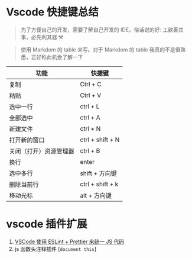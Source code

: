 <!--
 * @Author: DuYa
 * @LastEditors: DuYa
 -->

# Vscode 快捷键总结

> 为了方便自己的开发，需要了解自己开发的 IDE。俗话说的好: 工欲善其事，必先利其器 ⚒

> 使用 Markdom 的 table 来写。对于 Markdom 的 table 我真的不是很熟悉，正好称此机会了解一下

| 功能                   | 快捷键           |
| ---------------------- | ---------------- |
| 复制                   | Ctrl + C         |
| 粘贴                   | Ctrl + V         |
| 选中一行               | ctrl + L         |
| 全部选中               | ctrl + A         |
| 新建文件               | ctrl + N         |
| 打开新的窗口           | ctrl + shift + N |
| 关闭（打开）资源管理器 | ctrl + B         |
| 换行                   | enter            |
| 选中多行               | shift + 方向键   |
| 删除当前行             | ctrl + shift + k |
| 移动光标               | alt + 方向键     |

# vscode 插件扩展

1. [VSCode 使用 ESLint + Prettier 来统一 JS 代码 ](!https://www.cnblogs.com/xjnotxj/p/10828183.html)
2. js 函数头注释插件 [`document this`]
